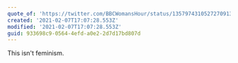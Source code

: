 ```yaml
---
quote_of: 'https://twitter.com/BBCWomansHour/status/1357974310527270913?s=20'
created: '2021-02-07T17:07:28.553Z'
modified: '2021-02-07T17:07:28.553Z'
guid: 933698c9-0564-4efd-a0e2-2d7d17bd807d
---
```

This isn't feminism.
